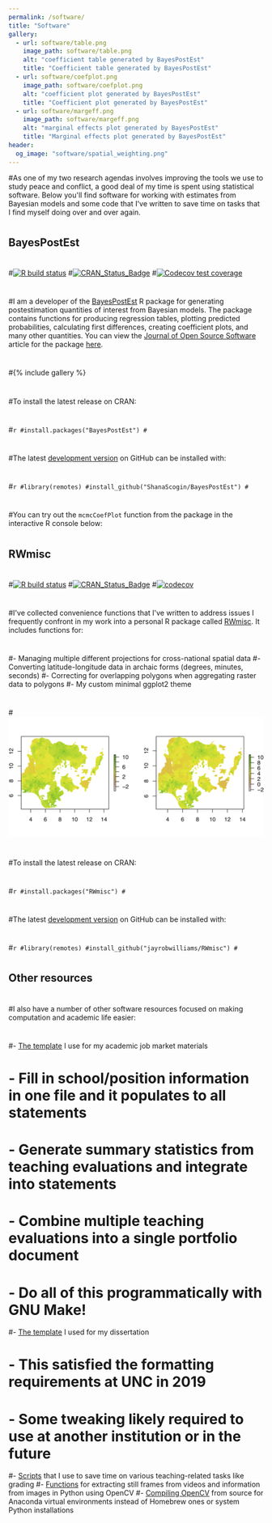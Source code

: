 ```yaml
---
permalink: /software/
title: "Software"
gallery:
  - url: software/table.png
    image_path: software/table.png
    alt: "coefficient table generated by BayesPostEst"
    title: "Coefficient table generated by BayesPostEst"
  - url: software/coefplot.png
    image_path: software/coefplot.png
    alt: "coefficient plot generated by BayesPostEst"
    title: "Coefficient plot generated by BayesPostEst"
  - url: software/margeff.png
    image_path: software/margeff.png
    alt: "marginal effects plot generated by BayesPostEst"
    title: "Marginal effects plot generated by BayesPostEst"
header:
  og_image: "software/spatial_weighting.png"
---
```


#As one of my two research agendas involves improving the tools we use to study peace and conflict, a good deal of my time is spent using statistical software. Below you'll find software for working with estimates from Bayesian models and some code that I've written to save time on tasks that I find myself doing over and over again.
#
## BayesPostEst
#
#[![R build status](https://github.com/ShanaScogin/BayesPostEst/workflows/R-CMD-check/badge.svg)](https://github.com/ShanaScogin/BayesPostEst/actions)
#[![CRAN_Status_Badge](https://www.r-pkg.org/badges/version/BayesPostEst)](https://CRAN.R-project.org/package=BayesPostEst)
#[![Codecov test coverage](https://codecov.io/gh/ShanaScogin/BayesPostEst/branch/master/graph/badge.svg)](https://codecov.io/gh/ShanaScogin/BayesPostEst?branch=master)
#
#I am a developer of the [BayesPostEst](https://cran.r-project.org/package=BayesPostEst) R package for generating postestimation quantities of interest from Bayesian models. The package contains functions for producing regression tables, plotting predicted probabilities, calculating first differences, creating coefficient plots, and many other quantities. You can view the [Journal of Open Source Software](https://joss.theoj.org/) article for the package [here](https://doi.org/10.21105/joss.01722).
#
#{% include gallery %}
#
#To install the latest release on CRAN:
#
#```r
#install.packages("BayesPostEst")
#```
#
#The latest [development version](https://github.com/ShanaScogin/BayesPostEst) on GitHub can be installed with:
#
#```r
#library(remotes)
#install_github("ShanaScogin/BayesPostEst")
#```
#
#You can try out the `mcmcCoefPlot` function from the package in the interactive R console below:
#
## RWmisc
#
#[![R build status](https://github.com/jayrobwilliams/RWmisc/workflows/R-CMD-check/badge.svg)](https://github.com/jayrobwilliams/RWmisc/actions)
#[![CRAN_Status_Badge](https://www.r-pkg.org/badges/version/RWmisc)](https://CRAN.R-project.org/package=RWmisc)
#[![codecov](https://codecov.io/gh/jayrobwilliams/RWmisc/branch/master/graph/badge.svg)](https://codecov.io/gh/jayrobwilliams/RWmisc)
#
#I've collected convenience functions that I've written to address issues I frequently confront in my work into a personal R package called [RWmisc](https://CRAN.R-project.org/package=RWmisc). It includes functions for:
#
#- Managing multiple different projections for cross-national spatial data
#- Converting latitude-longitude data in archaic forms (degrees, minutes, seconds)
#- Correcting for overlapping polygons when aggregating raster data to polygons
#- My custom minimal ggplot2 theme
#
#![](/images/software/spatial_weighting.png)
#
#To install the latest release on CRAN:
#
#```r
#install.packages("RWmisc")
#```
#
#The latest [development version](https://github.com/jayrobwilliams/RWmisc) on GitHub can be installed with:
#
#```r
#library(remotes)
#install_github("jayrobwilliams/RWmisc")
#```
#
## Other resources
#
#I also have a number of other software resources focused on making computation and academic life easier:
#
#- [The template](https://github.com/jayrobwilliams/JobMarket) I use for my academic job market materials
#    - Fill in school/position information in one file and it populates to all statements
#    - Generate summary statistics from teaching evaluations and integrate into statements
#    - Combine multiple teaching evaluations into a single portfolio document
#    - Do all of this programmatically with GNU Make!
#- [The template](https://github.com/jayrobwilliams/UNC-Dissertation-Template) I used for my dissertation
#    - This satisfied the formatting requirements at UNC in 2019
#    - Some tweaking likely required to use at another institution or in the future
#- [Scripts](https://github.com/jayrobwilliams/Teaching) that I use to save time on various teaching-related tasks like grading
#- [Functions](https://github.com/jayrobwilliams/ComputerVision) for extracting still frames from videos and information from images in Python using OpenCV
#- [Compiling OpenCV](/files/html/OpenCV_Install.html) from source for Anaconda virtual environments instead of Homebrew ones or system Python installations

